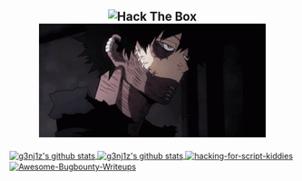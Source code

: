 <h2 align="center">
  <img src="http://www.hackthebox.eu/badge/image/155658" alt="Hack The Box">
  <img src="genjiz.gif" />
</h2>

<p align="center">
  
</p>


<a href="https://github.com/g3nj1z/g3nj1z">
  <img align="center" src="https://github-readme-stats.vercel.app/api?username=g3nj1z&show_icons=true&theme=tokyonight" alt="g3nj1z's github stats" />
  
<a href="https://github.com/g3nj1z/g3nj1z">
  <img align="center" src="https://github-readme-stats.vercel.app/api/top-langs/?username=g3nj1z&layout=compact&show_icons=true&theme=tokyonight" alt="g3nj1z's github stats" />

<a href="https://github.com/g3nj1z/hacking-for-script-kiddies">
  <img align="center" src="https://github-readme-stats.vercel.app/api/pin/?username=g3nj1z&repo=hacking-for-script-kiddies&show_icons=true&theme=tokyonight" alt="hacking-for-script-kiddies" /a>

<a href="https://github.com/g3nj1z/Awesome-Bugbounty-Writeups">
  <img align="center" src="https://github-readme-stats.vercel.app/api/pin/?username=g3nj1z&repo=Awesome-Bugbounty-Writeups&show_icons=true&theme=tokyonight" alt="Awesome-Bugbounty-Writeups" /a>



